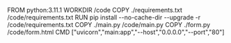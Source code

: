 FROM python:3.11.1
WORKDIR /code
COPY ./requirements.txt /code/requirements.txt
RUN pip install --no-cache-dir --upgrade -r /code/requirements.txt
COPY ./main.py /code/main.py
COPY ./form.py /code/form.html
CMD ["uvicorn","main:app","--host","0.0.0.0","--port","80"]
